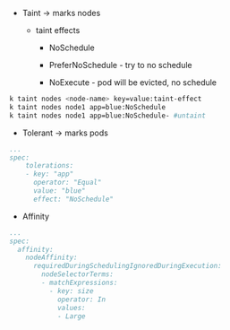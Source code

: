 * Taint -> marks nodes
  
  * taint effects 
    
    * NoSchedule 
    
    * PreferNoSchedule - try to no schedule
    
    * NoExecute - pod will be evicted, no schedule

```bash
k taint nodes <node-name> key=value:taint-effect     
k taint nodes node1 app=blue:NoSchedule  
k taint nodes node1 app=blue:NoSchedule- #untaint
```

* Tolerant -> marks pods 

```yaml
...
spec:
    tolerations:
    - key: "app"
      operator: "Equal"
      value: "blue"
      effect: "NoSchedule"
```

* Affinity

```yaml
...
spec:
  affinity:
    nodeAffinity:
      requiredDuringSchedulingIgnoredDuringExecution:
        nodeSelectorTerms:
        - matchExpressions:
          - key: size
            operator: In
            values:
            - Large              
```
